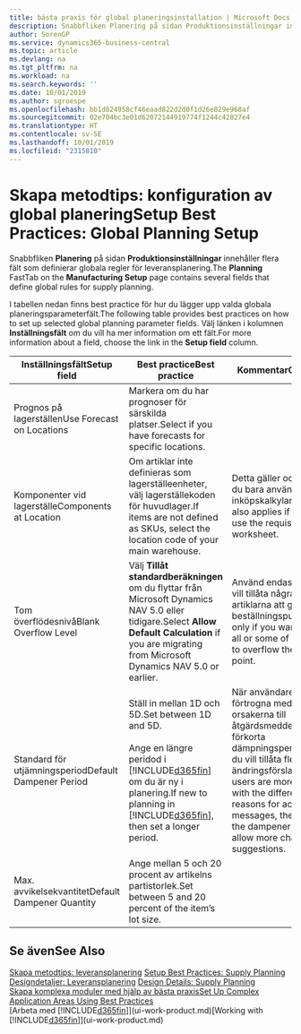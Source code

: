 ```yaml
---
title: bästa praxis för global planeringsinstallation | Microsoft Docs
description: Snabbfliken Planering på sidan Produktionsinställningar innehåller flera fält som definierar globala regler för leveransplanering.
author: SorenGP
ms.service: dynamics365-business-central
ms.topic: article
ms.devlang: na
ms.tgt_pltfrm: na
ms.workload: na
ms.search.keywords: ''
ms.date: 10/01/2019
ms.author: sgroespe
ms.openlocfilehash: bb1d824958cf46eaad822d2d0f1d26e829e968af
ms.sourcegitcommit: 02e704bc3e01d62072144919774f1244c42827e4
ms.translationtype: HT
ms.contentlocale: sv-SE
ms.lasthandoff: 10/01/2019
ms.locfileid: "2315810"
---
```

# <a name="setup-best-practices-global-planning-setup"></a><span data-ttu-id="87f33-103">Skapa metodtips: konfiguration av global planering</span><span class="sxs-lookup"><span data-stu-id="87f33-103">Setup Best Practices: Global Planning Setup</span></span>
<span data-ttu-id="87f33-104">Snabbfliken **Planering** på sidan **Produktionsinställningar** innehåller flera fält som definierar globala regler för leveransplanering.</span><span class="sxs-lookup"><span data-stu-id="87f33-104">The **Planning** FastTab on the **Manufacturing Setup** page contains several fields that define global rules for supply planning.</span></span>  

 <span data-ttu-id="87f33-105">I tabellen nedan finns best practice för hur du lägger upp valda globala planeringsparameterfält.</span><span class="sxs-lookup"><span data-stu-id="87f33-105">The following table provides best practices on how to set up selected global planning parameter fields.</span></span> <span data-ttu-id="87f33-106">Välj länken i kolumnen **Inställningsfält** om du vill ha mer information om ett fält.</span><span class="sxs-lookup"><span data-stu-id="87f33-106">For more information about a field, choose the link in the **Setup field** column.</span></span>  

|<span data-ttu-id="87f33-107">Inställningsfält</span><span class="sxs-lookup"><span data-stu-id="87f33-107">Setup field</span></span>|<span data-ttu-id="87f33-108">Best practice</span><span class="sxs-lookup"><span data-stu-id="87f33-108">Best practice</span></span>|<span data-ttu-id="87f33-109">Kommentar</span><span class="sxs-lookup"><span data-stu-id="87f33-109">Comment</span></span>|  
|-----------------|-------------------|-------------|  
|<span data-ttu-id="87f33-110">Prognos på lagerställen</span><span class="sxs-lookup"><span data-stu-id="87f33-110">Use Forecast on Locations</span></span>|<span data-ttu-id="87f33-111">Markera om du har prognoser för särskilda platser.</span><span class="sxs-lookup"><span data-stu-id="87f33-111">Select if you have forecasts for specific locations.</span></span>||  
|<span data-ttu-id="87f33-112">Komponenter vid lagerställe</span><span class="sxs-lookup"><span data-stu-id="87f33-112">Components at Location</span></span>|<span data-ttu-id="87f33-113">Om artiklar inte definieras som lagerställeenheter, välj lagerställekoden för huvudlager.</span><span class="sxs-lookup"><span data-stu-id="87f33-113">If items are not defined as SKUs, select the location code of your main warehouse.</span></span>|<span data-ttu-id="87f33-114">Detta gäller också om du bara använder inköpskalkylarket.</span><span class="sxs-lookup"><span data-stu-id="87f33-114">This also applies if you only use the requisition worksheet.</span></span>|  
|<span data-ttu-id="87f33-115">Tom överflödesnivå</span><span class="sxs-lookup"><span data-stu-id="87f33-115">Blank Overflow Level</span></span>|<span data-ttu-id="87f33-116">Välj **Tillåt standardberäkningen** om du flyttar från Microsoft Dynamics NAV 5.0 eller tidigare.</span><span class="sxs-lookup"><span data-stu-id="87f33-116">Select **Allow Default Calculation** if you are migrating from Microsoft Dynamics NAV 5.0 or earlier.</span></span>|<span data-ttu-id="87f33-117">Använd endast om du vill tillåta några eller alla artiklarna att gå över beställningspunkten.</span><span class="sxs-lookup"><span data-stu-id="87f33-117">Use only if you want to allow all or some of your items to overflow the reorder point.</span></span>|  
|<span data-ttu-id="87f33-118">Standard för utjämningsperiod</span><span class="sxs-lookup"><span data-stu-id="87f33-118">Default Dampener Period</span></span>|<span data-ttu-id="87f33-119">Ställ in mellan 1D och 5D.</span><span class="sxs-lookup"><span data-stu-id="87f33-119">Set between 1D and 5D.</span></span><br /><br /> <span data-ttu-id="87f33-120">Ange en längre peridod i [!INCLUDE[d365fin](includes/d365fin_md.md)] om du är ny i planering.</span><span class="sxs-lookup"><span data-stu-id="87f33-120">If new to planning in [!INCLUDE[d365fin](includes/d365fin_md.md)], then set a longer period.</span></span>|<span data-ttu-id="87f33-121">När användare är mer förtrogna med de olika orsakerna till åtgärdsmeddelanden, förkorta dämpningsperioden om du vill tillåta fler ändringsförslag.</span><span class="sxs-lookup"><span data-stu-id="87f33-121">When users are more familiar with the different reasons for action messages, then shorten the dampener period to allow more change suggestions.</span></span>|  
|<span data-ttu-id="87f33-122">Max. avvikelsekvantitet</span><span class="sxs-lookup"><span data-stu-id="87f33-122">Default Dampener Quantity</span></span>|<span data-ttu-id="87f33-123">Ange mellan 5 och 20 procent av artikelns partistorlek.</span><span class="sxs-lookup"><span data-stu-id="87f33-123">Set between 5 and 20 percent of the item’s lot size.</span></span>||  

## <a name="see-also"></a><span data-ttu-id="87f33-124">Se även</span><span class="sxs-lookup"><span data-stu-id="87f33-124">See Also</span></span>  
 <span data-ttu-id="87f33-125">[Skapa metodtips: leveransplanering](setup-best-practices-supply-planning.md) </span><span class="sxs-lookup"><span data-stu-id="87f33-125">[Setup Best Practices: Supply Planning](setup-best-practices-supply-planning.md) </span></span>  
 <span data-ttu-id="87f33-126">[Designdetaljer: Leveransplanering](design-details-supply-planning.md) </span><span class="sxs-lookup"><span data-stu-id="87f33-126">[Design Details: Supply Planning](design-details-supply-planning.md) </span></span>  
 [<span data-ttu-id="87f33-127">Skapa komplexa moduler med hjälp av bästa praxis</span><span class="sxs-lookup"><span data-stu-id="87f33-127">Set Up Complex Application Areas Using Best Practices</span></span>](set-up-complex-application-areas-using-best-practices.md)  
 <span data-ttu-id="87f33-128">[Arbeta med [!INCLUDE[d365fin](includes/d365fin_md.md)]](ui-work-product.md)</span><span class="sxs-lookup"><span data-stu-id="87f33-128">[Working with [!INCLUDE[d365fin](includes/d365fin_md.md)]](ui-work-product.md)</span></span>
